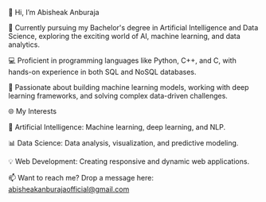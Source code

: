 👋 Hi, I’m Abisheak Anburaja

🌟 Currently pursuing my Bachelor's degree in Artificial Intelligence and Data Science, exploring the exciting world of AI, machine learning, and data analytics.

💻 Proficient in programming languages like Python, C++, and C, with hands-on experience in both SQL and NoSQL databases.

🤖 Passionate about building machine learning models, working with deep learning frameworks, and solving complex data-driven challenges.

🌐 My Interests

🧠 Artificial Intelligence: Machine learning, deep learning, and NLP.

📊 Data Science: Data analysis, visualization, and predictive modeling.

💡 Web Development: Creating responsive and dynamic web applications.

📫 Want to reach me? Drop a message here: abisheakanburajaofficial@gmail.com
<!---
sheak9363/sheak9363 is a ✨ special ✨ repository because its `README.md` (this file) appears on your GitHub profile.
You can click the Preview link to take a look at your changes.
--->
